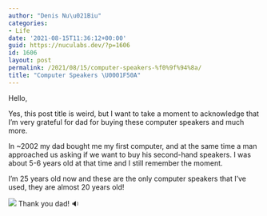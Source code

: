 ```yaml
---
author: "Denis Nu\u021Biu"
categories:
- Life
date: '2021-08-15T11:36:12+00:00'
guid: https://nuculabs.dev/?p=1606
id: 1606
layout: post
permalink: /2021/08/15/computer-speakers-%f0%9f%94%8a/
title: "Computer Speakers \U0001F50A"
---
```

Hello,


Yes, this post title is weird, but I want to take a moment to acknowledge that I’m very grateful for dad for buying these computer speakers and much more.


In ~2002 my dad bought me my first computer, and at the same time a man approached us asking if we want to buy his second-hand speakers. I was about 5-6 years old at that time and I still remember the moment.


I’m 25 years old now and these are the only computer speakers that I’ve used, they are almost 20 years old!


![](/wp-content/uploads/2021/08/img_20210815_102810.jpg?w=766)
Thank you dad! 🔉